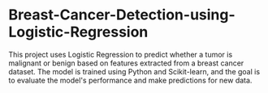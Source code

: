 # Breast-Cancer-Detection-using-Logistic-Regression
This project uses Logistic Regression to predict whether a tumor is malignant or benign based on features extracted from a breast cancer dataset. The model is trained using Python and Scikit-learn, and the goal is to evaluate the model's performance and make predictions for new data.
